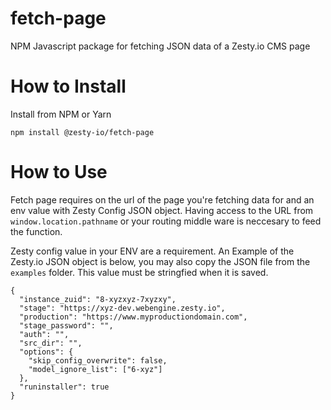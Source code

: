 # fetch-page
NPM Javascript package for fetching JSON data of a Zesty.io CMS page

# How to Install

Install from NPM or Yarn

```
npm install @zesty-io/fetch-page
```

# How to Use

Fetch page requires on the url of the page you're fetching data for and an env value with  Zesty Config JSON object. Having access to the URL from `window.location.pathname` or your routing middle ware is neccesary to feed the function. 


Zesty config value in your ENV are a requirement. An Example of the Zesty.io JSON object is below, you may also copy the JSON file from the `examples` folder. This value must be stringfied when it is saved. 

```
{
  "instance_zuid": "8-xyzxyz-7xyzxy",
  "stage": "https://xyz-dev.webengine.zesty.io",
  "production": "https://www.myproductiondomain.com",
  "stage_password": "",
  "auth": "",
  "src_dir": "",
  "options": {
    "skip_config_overwrite": false,
    "model_ignore_list": ["6-xyz"]
  },
  "runinstaller": true
}
```

